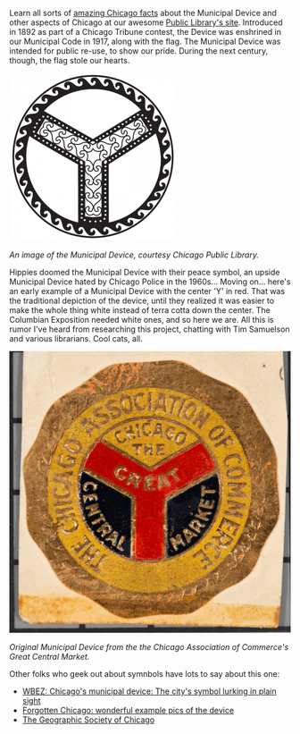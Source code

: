

Learn all sorts of [amazing Chicago facts](https://www.chipublib.org/chicago-facts/) about the Municipal Device and other aspects of Chicago at our awesome [Public Library's site](https://www.chipublib.org/). Introduced in 1892 as part of a Chicago Tribune contest, the Device was enshrined in our Municipal Code in 1917, along with the flag. The Municipal Device was intended for public re-use, to show our pride. During the next century, though, the flag stole our hearts.

![Municipal Device Image, from the library site.](/assets/img/municipal-device-300x300.png)

_An image of the Municipal Device, courtesy Chicago Public Library._

Hippies doomed the Municipal Device with their peace symbol, an upside Municipal Device hated by Chicago Police in the 1960s... Moving on... here's an early example of a Municipal Device with the center 'Y' in red. That was the traditional depiction of the device, until they realized it was easier to make the whole thing white instead of terra cotta down the center. The Columbian Exposition needed white ones, and so here we are. All this is rumor I've heard from researching this project, chatting with Tim Samuelson and various librarians. Cool cats, all.

![Original Municipal Device from the the Chicago Association of Commerce](/assets/img/municipal-device-commerce.png)

_Original Municipal Device from the the Chicago Association of Commerce's Great Central Market._

Other folks who geek out about symnbols have lots to say about this one:

* [WBEZ: Chicago's municipal device: The city's symbol lurking in plain sight](https://www.wbez.org/shows/wbez-news/chicagos-municipal-device-the-citys-symbol-lurking-in-plain-sight/fd9cf47b-904e-4654-ad06-ff7fc8727758)
* [Forgotten Chicago: wonderful example pics of the device](https://forgottenchicago.com/articles/the-municipal-device/)
* [The Geographic Society of Chicago](https://www.geographicsociety.org/the-chicago-y/)

